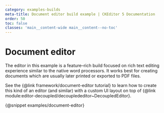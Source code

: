 ```yaml
---
category: examples-builds
meta-title: Document editor build example | CKEditor 5 Documentation
order: 50
toc: false
classes: 'main__content-wide main__content--no-toc'
---
```


# Document editor

The editor in this example is a feature–rich build focused on rich text editing experience similar to the native word processors. It works best for creating documents which are usually later printed or exported to PDF files.

See the {@link framework/document-editor tutorial} to learn how to create this kind of an editor (and similar) with a custom UI layout on top of {@link module:editor-decoupled/decouplededitor~DecoupledEditor}.

{@snippet examples/document-editor}
